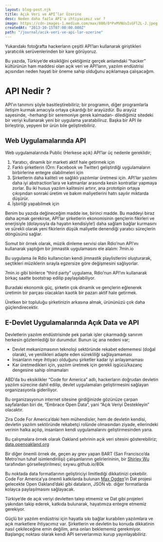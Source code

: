 ```yaml
---
layout: blog-post.njk
title: Açık Veri ve API’lar Üzerine
desc: Neden daha fazla API'a ihtiyacımız var ?
image: https://cdn-images-1.medium.com/max/800/0*PxMVNUsIsGFl2L-J.jpeg
createdAt: "2013-10-15T07:00:00.000Z"
path: "/journal/acik-veri-ve-api-lar-uzerine"
---
```


Yukarıdakı fotoğrafta hackerların çeşitli API’ları kullanarak giriştikleri yaratıcılık serüvenlerinden bir kare görüyoruz.

Bu yazıda, Türkiye’de eksikliğini çektiğimiz gerçek anlamdaki “hacker” kültürünün ham maddesi olan açık veri ve API’ların, yazılım endüstrisi açısından neden hayati bir öneme sahip olduğunu açıklamaya çalışacağım.

# API Nedir ?

API’ın tanımını şöyle basitleştirebiliriz; bir programın, diğer programlarla iletişim kurmak amacıyla ortaya çıkardığı bir arayüzdür. Bu arayüz sayesinde, -herhangi bir seremoniye gerek kalmadan- dilediğimiz sitedeki bir veriyi kullanarak yeni bir uygulama yaratabiliruz. Başka bir API ile birleştirip, yepyeni bir ürün bile geliştirebiliriz.

## Web Uygulamalarında API

Web uygulamalarında Public (Herkese açık) API’lar üç nedenle gereklidir;

1. Yaratıcı, dinamik bir marketi aktif hale getirmek için
2. Farklı şirketlerin (Örn: Facebook ve Twitter) geliştirdiği uygulamaların birbirlerine entegre olabilmeleri için
3. Şirketlerin daha kaliteli ve sağlıklı yazılımlar üretmesi için. API’lar yazılımı daha iyi abstraction’lara ve katmanlar arasında kesin kontratlar yapmaya zorlar. Bu iki husus yazılım kalitesini artırır, ana prototipin ortaya çıkışından sonraki üretim ve bakım maliyetlerini hatrı sayılır miktarda düşürür.
4. İşbirliği yapabilmek için

Benim bu yazıda değineceğim madde ise, birinci madde. Bu maddeyi biraz daha açmak gerekirse, API’lar şirketlerin ekonomisinin gençlerin fikirleri ve enerjisiyle (dolayısıyla da hayatın kendisiyle!) daha sağlam bağlar kurmasını ve sürekli olarak yeni fikirlerin düşük maliyetle denendiği yaratıcı süreçlerin döngüsünü sağlar.

Somut bir örnek olarak, müzik dinleme servisi olan Rdio’nun API’ını kullanarak yaptığım bir jimnastik uygulamasını ele alalım: 7min.io

Bu uygulama ile Rdio kullanıcıları kendi jimnastik playlistlerini oluşturarak, seçtikleri müziklerin sırayla egzersize göre değişmesini sağlıyorlar.

7min.io gibi binlerce “third party” uygulama, Rdio’nun API’ını kullanarak birkaç saatte bootstrap edilip paylaşılabiliyor.

Buradaki ekonomik güç, şirketin çok dinamik ve gençlerin eğlenerek üretimin bir parçası olacakları kaotik bir pazarı aktif hale getirmek.

Üretken bir topluluğu şirketinizin arkasına almak, ürününüzü çok daha güçlendirecektir.

## E-Devlet Uygulamalarında Açık Data ve API

Devletlerin yazılım endüstrisinde pek parlak işler çıkarmadığı sanırım herkesin gözlemlediği bir durumdur. Bunun üç ana nedeni var;

* Devlet mekanizmasının teknoloji sektöründe rekabet edememesi (doğal olarak), ve yenilikleri adapte eden sürekliliği sağlayamaması
* İnsanların neye ihtiyacı olduğunu şirketler kadar iyi anlayamaması
* Kar üretmedikleri için, yazılım üretmek için gerekli işgücü/kazanç dengesine sahip olmamaları

ABD’da bu eksiklikler “Code for America” adlı, hackerların doğrudan devletin yazılım sürecine dahil edilip, devlet uygulamaları geliştirmesini sağlayan organizasyonla gideriliyor.

Bu organizasyonun internet sitesine girdiğinizde gözünüze çarpan sayfalardan biri de, “Embrace Open Data”, yani “Açık Veriyi Destekleyin” olacaktır.

Zira Code For America’daki hem mühendisler, hem de devletin kendisi, devletin yazılım sektöründe rekabetçi rolünde olmasından ziyade, ellerindeki verinin halka açılıp, insanların kendi uygulamalarını geliştirmesinden yana.

Bu çalışmalara örnek olarak Oakland şehrinin açık veri sitesini gösterebiliriz; [data.openoakland.org](http://data.openoakland.org/)

Bir diğer önemli örnek de, geçen ay grev yapan BART (San Francisco’da Metro’nun tuhaf isimlendirilişi) çalışanlarının gelirlerininin, bir [Shirley Wu](https://twitter.com/shirleyxywu) tarafından görselleştirilmesi; sxywu.github.io/80k

Bu noktada data formatlarının geliştiriciyi limitlediği dikkatinizi çekebilir. Code For America’ya önemli katkılarda bulunan [Max Ogden](http://twitter.com/maxogden)’in Dat projesi gelecekte Open Oakland’daki gibi dataların, JSON vb. diğer formatlarda kolayca paylaşılmasını sağlayacak.

Türkiye’de de açık veriyi devletten talep etmemiz ve Dat gibi projeleri yakından takip ederek, katkıda bulunarak, hayatımıza entegre etmemiz gerekiyor.

Güçlü bir yazılım endüstrisi için hayatla sıkı bağlar kurabilen yazılımlara ve açık marketlere ihtiyacımız var. Şirketlerin ve devletin bu konuda dikkatinin nasıl çekileceğine emin değilim, ama onları beklememiz gerekmiyor. Başlangıç noktası olarak kendi API serverlarımızı kurup yayınlayabiliriz.
